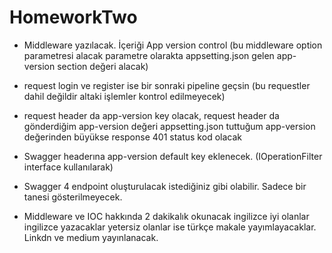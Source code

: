 # HomeworkTwo
* Middleware yazılacak. İçeriği App version control (bu middleware option parametresi alacak parametre olarakta appsetting.json gelen app-version section değeri alacak)
*  request login ve register ise bir sonraki pipeline geçsin (bu requestler dahil değildir altaki işlemler kontrol edilmeyecek)
*  request header da app-version key olacak, request header da gönderdiğim app-version değeri appsetting.json tuttuğum app-version  değerinden büyükse response 401 status kod olacak
* Swagger headerına app-version default key eklenecek. (IOperationFilter interface kullanılarak)
* Swagger 4 endpoint oluşturulacak istediğiniz gibi olabilir. Sadece bir tanesi gösterilmeyecek.

* Middleware ve IOC hakkında 2 dakikalık okunacak ingilizce iyi olanlar ingilizce yazacaklar yetersiz olanlar ise türkçe makale yayımlayacaklar. Linkdn ve medium yayınlanacak.
